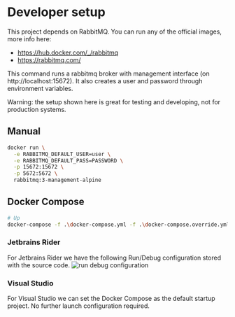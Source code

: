 ﻿# Developer setup
This project depends on RabbitMQ. You can run any of the official images, more info here:
- https://hub.docker.com/_/rabbitmq
- https://rabbitmq.com/

This command runs a rabbitmq broker with management interface (on http://localhost:15672). It also creates a user and password through environment variables.

Warning: the setup shown here is great for testing and developing, not for production systems.
## Manual
```bash
docker run \
  -e RABBITMQ_DEFAULT_USER=user \
  -e RABBITMQ_DEFAULT_PASS=PASSWORD \
  -p 15672:15672 \
  -p 5672:5672 \
  rabbitmq:3-management-alpine
```

## Docker Compose
```bash
# Up
docker-compose -f .\docker-compose.yml -f .\docker-compose.override.yml up
```

### Jetbrains Rider
For Jetbrains Rider we have the following Run/Debug configuration stored with the source code.
![run debug configuration](C:\Users\yurib\source\repos\amped\Code\rundebug.png "run debug configuration")

### Visual Studio
For Visual Studio we can set the Docker Compose as the default startup project. No further launch configuration required.



